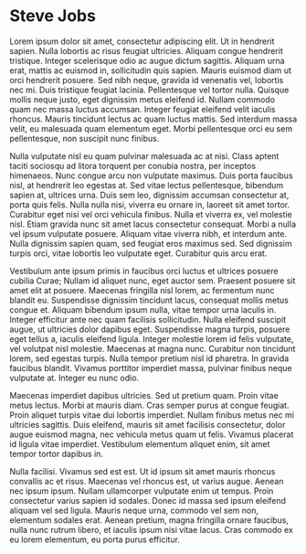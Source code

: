 # Steve Jobs

Lorem ipsum dolor sit amet, consectetur adipiscing elit. Ut in hendrerit sapien. Nulla lobortis ac risus feugiat ultricies. Aliquam congue hendrerit tristique. Integer scelerisque odio ac augue dictum sagittis. Aliquam urna erat, mattis ac euismod in, sollicitudin quis sapien. Mauris euismod diam ut orci hendrerit posuere. Sed nibh neque, gravida id venenatis vel, lobortis nec mi. Duis tristique feugiat lacinia. Pellentesque vel tortor nulla. Quisque mollis neque justo, eget dignissim metus eleifend id. Nullam commodo quam nec massa luctus accumsan. Integer feugiat eleifend velit iaculis rhoncus. Mauris tincidunt lectus ac quam luctus mattis. Sed interdum massa velit, eu malesuada quam elementum eget. Morbi pellentesque orci eu sem pellentesque, non suscipit nunc finibus.

Nulla vulputate nisl eu quam pulvinar malesuada ac at nisi. Class aptent taciti sociosqu ad litora torquent per conubia nostra, per inceptos himenaeos. Nunc congue arcu non vulputate maximus. Duis porta faucibus nisl, at hendrerit leo egestas at. Sed vitae lectus pellentesque, bibendum sapien at, ultrices urna. Duis sem leo, dignissim accumsan consectetur at, porta quis felis. Nulla nulla nisi, viverra eu ornare in, laoreet sit amet tortor. Curabitur eget nisi vel orci vehicula finibus. Nulla et viverra ex, vel molestie nisl. Etiam gravida nunc sit amet lacus consectetur consequat. Morbi a nulla vel ipsum vulputate posuere. Aliquam vitae viverra nibh, et interdum ante. Nulla dignissim sapien quam, sed feugiat eros maximus sed. Sed dignissim turpis orci, vitae lobortis leo vulputate eget. Curabitur quis arcu erat.

Vestibulum ante ipsum primis in faucibus orci luctus et ultrices posuere cubilia Curae; Nullam id aliquet nunc, eget auctor sem. Praesent posuere sit amet elit at posuere. Maecenas fringilla nisl lorem, ac fermentum nunc blandit eu. Suspendisse dignissim tincidunt lacus, consequat mollis metus congue et. Aliquam bibendum ipsum nulla, vitae tempor urna iaculis in. Integer efficitur ante nec quam facilisis sollicitudin. Nulla eleifend suscipit augue, ut ultricies dolor dapibus eget. Suspendisse magna turpis, posuere eget tellus a, iaculis eleifend ligula. Integer molestie lorem id felis vulputate, vel volutpat nisl molestie. Maecenas at magna nunc. Curabitur non tincidunt lorem, sed egestas turpis. Nulla tempor pretium nisl id pharetra. In gravida faucibus blandit. Vivamus porttitor imperdiet massa, pulvinar finibus neque vulputate at. Integer eu nunc odio.

Maecenas imperdiet dapibus ultricies. Sed ut pretium quam. Proin vitae metus lectus. Morbi at mauris diam. Cras semper purus at congue feugiat. Proin aliquet turpis vitae dui lobortis imperdiet. Nullam finibus metus nec mi ultricies sagittis. Duis eleifend, mauris sit amet facilisis consectetur, dolor augue euismod magna, nec vehicula metus quam ut felis. Vivamus placerat id ligula vitae imperdiet. Vestibulum elementum aliquet enim, sit amet tempor tortor dapibus in.

Nulla facilisi. Vivamus sed est est. Ut id ipsum sit amet mauris rhoncus convallis ac et risus. Maecenas vel rhoncus est, ut varius augue. Aenean nec ipsum ipsum. Nullam ullamcorper vulputate enim ut tempus. Proin consectetur varius sapien id sodales. Donec id massa sed ipsum eleifend aliquam vel sed ligula. Mauris neque urna, commodo vel sem non, elementum sodales erat. Aenean pretium, magna fringilla ornare faucibus, nulla nunc rutrum libero, et iaculis ipsum nisi vitae lacus. Cras commodo ex eu lorem elementum, eu porta purus efficitur.
